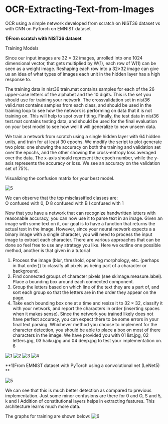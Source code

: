 # OCR-Extracting-Text-from-Images
OCR using a simple network developed from scratch on NIST36 dataset vs with CNN on PyTorch on EMNIST dataset

**1)From scratch with NIST36 dataset**   

Training Models

Since our input images are 32 × 32 images, unrolled into one 1024 dimensional vector, that gets multiplied by W(1), each row of W(1) can be seen as a weight image. Reshaping each row into a 32×32 image can give us an idea of what types of images each unit in the hidden layer has a high response to.

The training data in nist36 train.mat contains samples for each of the 26 upper-case letters of the alphabet and the 10 digits. This is the set you should use for training your network. The crossvalidation set in nist36 valid.mat contains samples from each class, and should be used in the training loop to see how the network is performing on data that it is not training
on. This will help to spot over fitting. Finally, the test data in nist36 test.mat contains testing data, and should be used for the final evaluation on your best model to see how well  it will generalize to new unseen data.

We train a network from scratch using a single hidden layer with 64 hidden units, and train for at least 30 epochs. We modify the script to plot generate two plots:
one showing the accuracy on both the training and validation set over the epochs, and the other showing the cross-entropy loss averaged over the data. The x-axis should represent the epoch number, while the y-axis represents the accuracy or loss. We see an accuracy on the validation set of 75%.

Visualizing the confusion matrix for your best model.   

![5](/results/5.png)

We can observe that the top misclassified classes are:   
O confused with 0, D
8 confused with B
I confused with 1

Now that you have a network that can recognize handwritten letters with reasonable accuracy, you can now use it to parse text in an image. Given an image with some text on it,
our goal is to have a function that returns the actual text in the image. However, since your
neural network expects a a binary image with a single character, you will need to process
the input image to extract each character. There are various approaches that can be done
so feel free to use any strategy you like.
Here we outline one possible method, another is that given in a tutorial
1. Process the image (blur, threshold, opening morphology, etc. (perhaps in that order))
to classify all pixels as being part of a character or background.
2. Find connected groups of character pixels (see skimage.measure.label). Place a bounding box around each connected component.
3. Group the letters based on which line of the text they are a part of, and sort each
group so that the letters are in the order they appear on the page.
4. Take each bounding box one at a time and resize it to 32 × 32, classify it with your
network, and report the characters in order (inserting spaces when it makes sense).
Since the network you trained likely does not have perfect accuracy, you can expect there
to be some errors in your final text parsing. Whichever method you choose to implement
for the character detection, you should be able to place a box on most of there characters in
the image. We have provided you with 01 list.jpg, 02 letters.jpg, 03 haiku.jpg and
04 deep.jpg to test your implementation on.
6

![1](/results/1.png)
![2](/results/2.png)
![3](/results/3.png)
![4](/results/4.png)


**1)From EMNIST dataset with PyTorch using a convolutional net (LeNet5) **   

![5](/results/6.png)

We can see that this is much better detection as compared to previous implementation.
Just some minor confusions are there for 0 and O, S and 5, k and I
Addition of constitutional layers helps in extracting features. This architecture learns much more data.

The graphs for training are shown below:
![6](/results/7.png)

